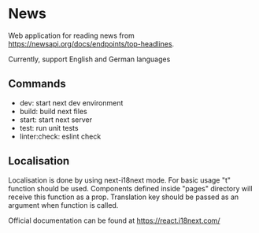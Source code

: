 # News
Web application for reading news from https://newsapi.org/docs/endpoints/top-headlines.

Currently, support English and German languages

## Commands

- dev: start next dev environment
- build: build next files
- start: start next server
- test: run unit tests
- linter:check: eslint check 

## Localisation
Localisation is done by using next-i18next mode.
For basic usage "t" function should be used. Components defined inside "pages" directory will receive this function
as a prop. Translation key should be passed as an argument when function is called.

Official documentation can be found at https://react.i18next.com/
